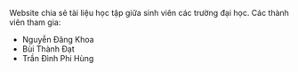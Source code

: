Website chia sẻ tài liệu học tập giữa sinh viên các trường đại học.
Các thành viên tham gia:
- Nguyễn Đăng Khoa
- Bùi Thành Đạt
- Trần Đình Phi Hùng
